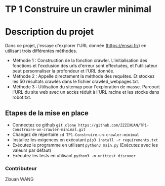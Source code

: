 # TP 1 Construire un crawler minimal
# Description du projet
Dans ce projet, j'essaye d'explorer l'URL donnée (https://ensai.fr/) en utilisant trois différentes méthodes.
* Méthode 1 : Construction de la fonction crawler. L'initialisation des fonctions et l'exclusion des urls d'erreur sont effectuées, et l'utilisateur peut personnaliser la profondeur et l'URL donnée.
* Méthode 2 : Appelle directement la méthode des requêtes. Et stockez les 50 résultats crawlés dans le fichier crawled_webpages.txt.
* Méthode 3 : Utilisation du sitemap pour l'exploration de masse. Parcourt l'URL du site web avec un accès réduit à l'URL racine et les stocke dans robot.txt.

## Etapes de la mise en place
* Connectez ce github `git clone https://github.com/ZZZIXUAN/TP1-Construire-un-crawler-minimal.git`
* Changez de répertoire `cd TP1-Construire-un-crawler-minimal`
* Installez les exigences en exécutant `pip3 install -r requirements.txt`
* Exécutez le programme en utilisant `python3 main.py` (Exécutez avec les valeurs par défaut)
* Exécutez les tests en utilisant `python3 -m unittest discover`

### Contributeur

Zixuan WANG
